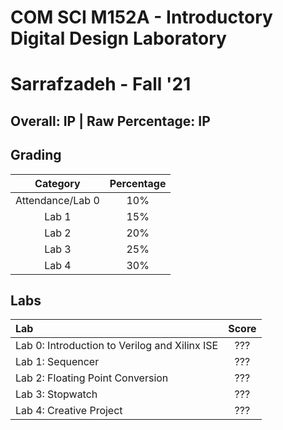 # COM SCI M152A - Introductory Digital Design Laboratory

# Sarrafzadeh - Fall '21

## Overall: IP | Raw Percentage: IP

## Grading

|     Category     | Percentage |
| :--------------: | :--------: |
| Attendance/Lab 0 |    10%     |
|      Lab 1       |    15%     |
|      Lab 2       |    20%     |
|      Lab 3       |    25%     |
|      Lab 4       |    30%     |

## Labs

| Lab                                           | Score |
| :-------------------------------------------- | :---: |
| Lab 0: Introduction to Verilog and Xilinx ISE |  ???  |
| Lab 1: Sequencer                              |  ???  |
| Lab 2: Floating Point Conversion              |  ???  |
| Lab 3: Stopwatch                              |  ???  |
| Lab 4: Creative Project                       |  ???  |

